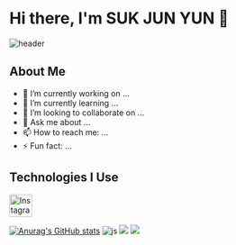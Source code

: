 # Hi there, I'm SUK JUN YUN 👋
![header](https://capsule-render.vercel.app/api?type=waving&color=auto&height=150&section=header&text=세명대학교&fontSize=60)

## About Me
- 🔭 I’m currently working on ...
- 🌱 I’m currently learning ...
- 👯 I’m looking to collaborate on ...
- 💬 Ask me about ...
- 📫 How to reach me: ...
- ⚡ Fun fact: ...

## Technologies I Use
<a href="https://www.instagram.com/strone.kr/" target="_blank">
    <img src="https://upload.wikimedia.org/wikipedia/commons/a/a5/Instagram_icon.png" width="40" height="40" alt="Instagram"/>
</a>

[![Anurag's GitHub stats](https://github-readme-stats.vercel.app/api?username=SUKJUNYUN)](https://github.com/anuraghazra/github-readme-stats)
![js](https://img.shields.io/badge/JavaScript-F7DF1E?style=for-the-badge&logo=JavaScript&logoColor=white)
<img src="https://img.shields.io/badge/Python-3776AB?style=for-the-badge&logo=Python&logoColor=white">
<img src="https://img.shields.io/badge/MySQL-4479A1?style=for-the-badge&logo=MySQL&logoColor=white">
